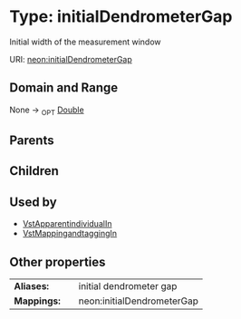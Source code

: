 
# Type: initialDendrometerGap


Initial width of the measurement window

URI: [neon:initialDendrometerGap](https://data.neonscience.org/initialDendrometerGap)


## Domain and Range

None ->  <sub>OPT</sub> [Double](types/Double.md)

## Parents


## Children


## Used by

 * [VstApparentindividualIn](VstApparentindividualIn.md)
 * [VstMappingandtaggingIn](VstMappingandtaggingIn.md)

## Other properties

|  |  |  |
| --- | --- | --- |
| **Aliases:** | | initial dendrometer gap |
| **Mappings:** | | neon:initialDendrometerGap |

